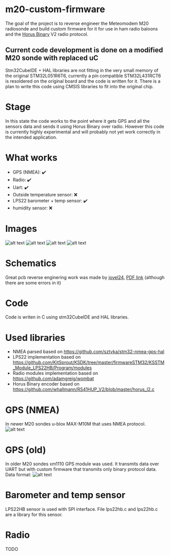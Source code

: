 # m20-custom-firmware
The goal of the project is to reverse engineer the Meteomodem M20 radiosonde and build custom firmware for it for use in ham radio baloons and the [Horus Binary](https://github.com/projecthorus/horusdemodlib/wiki) V2 radio protocol. 

## Current code development is done on a modified M20 sonde with replaced uC
Stm32CubeIDE + HAL libraries are not fitting in the very small memory of the original STM32L051R6T6, currently a pin compatible STM32L431RCT6 is resoldered on the original board and the code is written for it.
There is a plan to write this code using CMSIS libraries to fit into the original chip.

# Stage
In this state the code works to the point where it gets GPS and all the sensors data and sends it using Horus Binary over radio. However this code is currently highly experimental and will probably not yet work correctly in the intended application.

# What works
- GPS (NMEA): :heavy_check_mark:
- Radio: :heavy_check_mark:
- Uart: :heavy_check_mark:
- Outside temperature sensor: :x:
- LPS22 barometer + temp sensor: :heavy_check_mark:
- humidity sensor: :x:

# Images

![alt text](https://github.com/sq2ips/m20-custom-firmware/blob/main/img/side.jpg?raw=true)
![alt text](https://github.com/sq2ips/m20-custom-firmware/blob/main/img/pcb.jpg?raw=true)
![alt text](https://github.com/sq2ips/m20-custom-firmware/blob/main/img/bottom.jpg?raw=true)
![alt text](https://github.com/sq2ips/m20-custom-firmware/blob/main/img/sticker.jpg?raw=true)

# Schematics
Great pcb reverse enginering work was made by [joyel24](https://github.com/joyel24/M20-radiosonde-firmware-alt), [PDF link](https://www.egimoto.com/dwld/17528ed1858138.pdf) (although there are some errors in it)

# Code
Code is writen in C using stm32CubeIDE and HAL libraries.

# Used libraries
- NMEA parsed based on https://github.com/sztvka/stm32-nmea-gps-hal
- LPS22 implementation based on https://github.com/KitSprout/KSDK/tree/master/firmwareSTM32/KSSTM_Module_LPS22HB/Program/modules
- Radio modules implementation based on https://github.com/adamgreig/wombat
- Horus Binary encoder based on https://github.com/whallmann/RS41HUP_V2/blob/master/horus_l2.c

# GPS (NMEA)
In newer M20 sondes u-blox MAX-M10M that uses NMEA protocol.
![alt text](https://github.com/sq2ips/m20-custom-firmware/blob/main/img/gps_new.png?raw=true)

# GPS (old)
In older M20 sondes xm1110 GPS module was used. It transmits data over UART but with custom firmware that transmits only binary protocol data.
Data format:
![alt text](https://github.com/sq2ips/m20-custom-firmware/blob/main/img/GPS.png?raw=true)

# Barometer and temp sensor
LPS22HB sensor is used with SPI interface. File lps22hb.c and lps22hb.c are a library for this sensor.

# Radio
TODO
